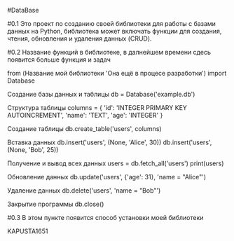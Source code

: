 #DataBase



#0.1 Это проект по созданию своей библиотеки для работы с базами данных на Python,
библиотека может включать функции для создания, чтения, обновления и удаления данных (CRUD).



#0.2 Название функций в библиотеке, в далнейшем времени сдесь появится больше функция и задач

from (Название мой библиотеки 'Она ещё в процесе разработки') import Database

 Создание базы данных и таблицы
db = Database('example.db')

 Структура таблицы
columns = {
    'id': 'INTEGER PRIMARY KEY AUTOINCREMENT',
    'name': 'TEXT',
    'age': 'INTEGER'
}

 Создание таблицы
db.create_table('users', columns)

 Вставка данных
db.insert('users', (None, 'Alice', 30))
db.insert('users', (None, 'Bob', 25))

 Получение и вывод всех данных
users = db.fetch_all('users')
print(users)

 Обновление данных
db.update('users', {'age': 31}, 'name = "Alice"')

 Удаление данных
db.delete('users', 'name = "Bob"')

 Закрытие программы
db.close()



#0.3 В этом пункте появится способ установки моей библиотеки





KAPUSTA1651
